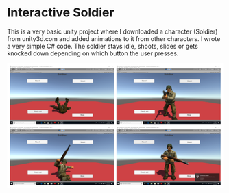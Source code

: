 # Interactive Soldier

This is a very basic unity project where I downloaded a character (Soldier) from unity3d.com and added animations to it from other characters. I wrote a very simple C# code. The soldier stays idle, shoots, slides or gets knocked down depending on which button the user presses. 


![](soldier1.jpg)

